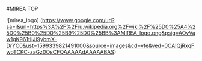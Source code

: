 #MIREA TOP

![mirea_logo] (https://www.google.com/url?sa=i&url=https%3A%2F%2Fru.wikipedia.org%2Fwiki%2F%25D0%25A4%25D0%25B0%25D0%25B9%25D0%25BB%3AMIREA_logo.png&psig=AOvVaw1gK961tIjJi9ybmX-DrYC0&ust=1599339821491000&source=images&cd=vfe&ved=0CAIQjRxqFwoTCKC-zaGz0OsCFQAAAAAdAAAAABAS)
